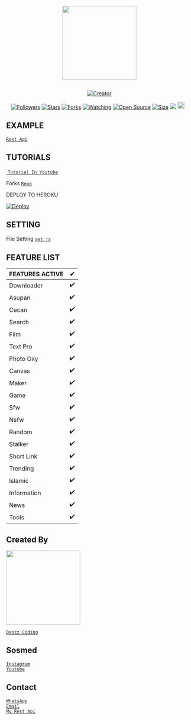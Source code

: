 

<p align="center">
<img src="https://avatars.githubusercontent.com/Danzzxcodes" width="200" height="200"/>
</p>
<p align="center">
  <a href="#"><img src="http://readme-typing-svg.herokuapp.com?color=00FFFF&center=true&vCenter=true&multiline=false&lines=Welcome+To+My+Rest+Api" alt="">
</p>
<p align="center">
<a href="#"><img title="Creator" src="https://img.shields.io/badge/Creator-DanzzCoding-red.svg?style=for-the-badge&logo=github"></a>
</p>
<p align="center">
<a href="https://github.com/Danzzxcodes?tab=followers"><img title="Followers" src="https://img.shields.io/github/followers/Danzzxcodes?color=green&style=flat-square"></a>
<a href="https://github.com/Danzzxcodes/danzz-api/stargazers/"><img title="Stars" src="https://img.shields.io/github/stars/Danzzxcodes/danzz-api?color=white&style=flat-square"></a>
<a href="https://github.com/Danzzxcodes/danzz-api/network/members"><img title="Forks" src="https://img.shields.io/github/forks/Danzzxcodes/danzz-api?color=yellow&style=flat-square"></a>
<a href="https://github.com/Danzzxcodes/danzz-api/watchers"><img title="Watching" src="https://img.shields.io/github/watchers/Danzzxcodes/danzz-api?label=Watchers&color=red&style=flat-square"></a>
<a href="https://github.com/Danzzxcodes/danzz-api"><img title="Open Source" src="https://badges.frapsoft.com/os/v2/open-source.svg?v=103"></a>
<a href="https://github.com/Danzzxcodes/danzz-api/"><img title="Size" src="https://img.shields.io/github/repo-size/Danzzxcodes/danzz-api?style=flat-square&color=darkred"></a>
<a href="https://hits.seeyoufarm.com"><img src="https://hits.seeyoufarm.com/api/count/incr/badge.svg?url=https%3A%2F%2Fgithub.com%2FDanzzxcodes%2Fdanzz-api%2Fhit-counter&count_bg=%2379C83D&title_bg=%23555555&icon=probot.svg&icon_color=%2304FF00&title=hits&edge_flat=false"/></a>
<a href="https://github.com/Danzzxcodes/danzz-api/graphs/commit-activity"><img height="20" src="https://img.shields.io/badge/Maintained-No-red.svg"></a>&nbsp;&nbsp;
</p>

## EXAMPLE
[`Rest Api`](https://danzz-api.herokuapp.com)<br>

## TUTORIALS

<a href="https://youtu.be/ZQE_C-TONAg"><img src="https://img.youtube.com/vi/ZQE_C-TONAg/sddefault.jpg" alt="">
 [`Tutorial In Youtube`](https://youtu.be/ZQE_C-TONAg)<br>


Forks
 [`Repo`](https://github.com/Danzzxcodes/danzz-api/fork)<br>

DEPLOY TO HEROKU

[![Deploy](https://www.herokucdn.com/deploy/button.svg)](https://heroku.com/)

## SETTING 
File Setting [`set.js`](https://github.com/Danzzxcodes/danzz-api/edit/main/set.js)<br>

## FEATURE LIST

| FEATURES ACTIVE |✔|
| ------------- | ------------- |
| Downloader |✔️|
| Asupan  |✔️|
| Cecan  |✔️|
| Search  |✔️|
| Film  |✔️|
| Text Pro  |✔️|
| Photo Oxy  |✔️|
| Canvas  |✔️|
| Maker  |✔️|
| Game  |✔️|
| Sfw  |✔️|
| Nsfw  |✔️|
| Random  |✔️|
| Stalker |✔️|
| Short Link  |✔️|
| Trending  |✔️|
| Islamic  |✔️|
| Information  |✔️|
| News  |✔️|
| Tools  |✔️|

## Created By

<img src="https://avatars.githubusercontent.com/Danzzxcodes" width="200" height="200">

[`Danzz Coding`](https://github.com/Danzzxcodes)<br>

## Sosmed

[`Instagram`](https://instagram.com/ramdani_real01)<br>
[`Youtube`](https://youtube.com/c/DanzzCoding)<br>

## Contact

[`WhatsApp`](https://wa.me/6288296339947)<br>
[`Email`](mailto:danzzcoding@gmail.com)<br>
[`My Rest Api`](https://danzz-api.herokuapp.com)<br>
